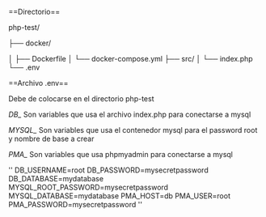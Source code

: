 ==Directorio==

php-test/

├── docker/

│ ├── Dockerfile
│ └── docker-compose.yml
├── src/
│ └── index.php
└── .env

==Archivo .env==

Debe de colocarse en el directorio php-test

*DB_* Son variables que usa el archivo index.php para conectarse a mysql

*MYSQL_* Son variables que usa el contenedor mysql para el password root y nombre de base a crear

*PMA_* Son variables que usa phpmyadmin para conectarse a mysql


''
DB_USERNAME=root
DB_PASSWORD=mysecretpassword
DB_DATABASE=mydatabase
MYSQL_ROOT_PASSWORD=mysecretpassword
MYSQL_DATABASE=mydatabase
PMA_HOST=db
PMA_USER=root
PMA_PASSWORD=mysecretpassword
''
